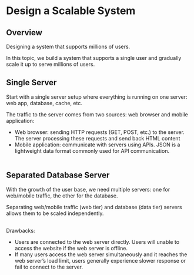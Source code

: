 # Design a Scalable System

## Overview

Designing a system that supports millions of users.

In this topic, we build a system that supports a single user and gradually scale it up to serve millions of users.


## Single Server

Start with a single server setup where everything is running on one server: web app, database, cache, etc.

The traffic to the server comes from two sources: web browser and mobile application:
- Web browser: sending HTTP requests (GET, POST, etc.) to the server. The server processing these requests and send back HTML content
- Mobile application: communicate with servers using APIs. JSON is a lightweight data format commonly used for API communication.

<!-- scalable-system.drawio\single server -->
<div class="mxgraph" style="max-width:100%;border:1px solid transparent;" data-mxgraph="{&quot;highlight&quot;:&quot;#0000ff&quot;,&quot;nav&quot;:true,&quot;resize&quot;:true,&quot;toolbar&quot;:&quot;zoom layers tags lightbox&quot;,&quot;edit&quot;:&quot;https://app.diagrams.net/#G1xrjy2i7EtAS1xlFNMl48jnZR4opOYRTK#%7B%22pageId%22%3A%22QPsRIN0huZrPv1nBiWiu%22%7D&quot;,&quot;url&quot;:&quot;https://drive.google.com/uc?id=1xrjy2i7EtAS1xlFNMl48jnZR4opOYRTK&amp;export=download&quot;}"></div>
<script type="text/javascript" src="https://viewer.diagrams.net/embed2.js?&fetch=https%3A%2F%2Fdrive.google.com%2Fuc%3Fid%3D1xrjy2i7EtAS1xlFNMl48jnZR4opOYRTK%26export%3Ddownload"></script>


## Separated Database Server

With the growth of the user base, we need multiple servers: one for web/mobile traffic, the other for the database.

Separating web/mobile traffic (web tier) and database (data tier) servers allows them to be scaled independently.

<!-- scalable-system.drawio\database -->
<div class="mxgraph" style="max-width:100%;border:1px solid transparent;" data-mxgraph="{&quot;highlight&quot;:&quot;#0000ff&quot;,&quot;nav&quot;:true,&quot;resize&quot;:true,&quot;page&quot;:1,&quot;toolbar&quot;:&quot;pages zoom layers tags lightbox&quot;,&quot;edit&quot;:&quot;https://app.diagrams.net/#G1xrjy2i7EtAS1xlFNMl48jnZR4opOYRTK#%7B%22pageId%22%3A%22z6L2SULGltuUVYjcrTCg%22%7D&quot;,&quot;url&quot;:&quot;https://drive.google.com/uc?id=1xrjy2i7EtAS1xlFNMl48jnZR4opOYRTK&amp;export=download&quot;}"></div>
<script type="text/javascript" src="https://viewer.diagrams.net/embed2.js?&fetch=https%3A%2F%2Fdrive.google.com%2Fuc%3Fid%3D1xrjy2i7EtAS1xlFNMl48jnZR4opOYRTK%26export%3Ddownload"></script>

Drawbacks:
- Users are connected to the web server directly. Users will unable to access the website if the web server is offline.
- If many users access the web server simultaneously and it reaches the web server’s load limit, users generally experience slower response or fail to connect to the server.